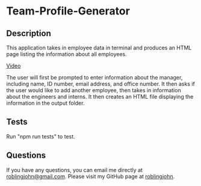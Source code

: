 
# Team-Profile-Generator

## Description
This application takes in employee data in terminal and produces an HTML page listing the information about all employees.

[Video]()

The user will first be prompted to enter information about the manager, including name, ID number, email address, and office number. It then asks if the user would like to add another employee, then takes in information about the engineers and interns. It then creates an HTML file displaying the information in the output folder.


## Tests
Run "npm run tests" to test.

## Questions
If you have any questions, you can email me directly at roblingjohn@gmail.com. 
Please visit my GitHub page at [roblingjohn](http://github.com/roblingjohn).
        
